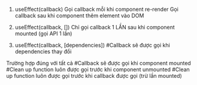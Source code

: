 1. useEffect(callback)  Gọi callback mỗi khi component re-render
  Gọi callback sau khi component thêm element vào DOM

2. useEffect(callback, [])
  Chỉ gọi callback 1 LẦN sau khi component mounted (gọi API 1 lần)

3. useEffect(callback, [dependencies])
#Callback sẽ được gọi khi dependencies thay đổi

Trường hợp đúng với tất cả
#Callback sẽ được gọi khi component mounted
#Clean up function luôn được gọi trước khi component unmounted
#Clean up function luôn được gọi trước khi callback được gọi (trừ lần mounted)
